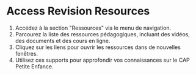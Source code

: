 # Access Revision Resources

1. Accédez à la section "Ressources" via le menu de navigation.
2. Parcourez la liste des ressources pédagogiques, incluant des vidéos, des documents et des cours en ligne.
3. Cliquez sur les liens pour ouvrir les ressources dans de nouvelles fenêtres.
4. Utilisez ces supports pour approfondir vos connaissances sur le CAP Petite Enfance.